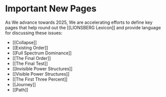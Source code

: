 # Important New Pages

As We advance towards 2025, We are accelerating efforts to define key pages that help round out the [[LIONSBERG Lexicon]] and provide language for discussing these issues: 

- [[Collapse]]  
- [[Existing Order]]  
- [[Full Spectrum Dominance]]  
- [[The Final Order]]  
- [[The Final Test]]  
- [[Invisible Power Structures]]  
- [[Visible Power Structures]]  
- [[The First Three Percent]]  
- [[Journey]]  
- [[Path]]  



